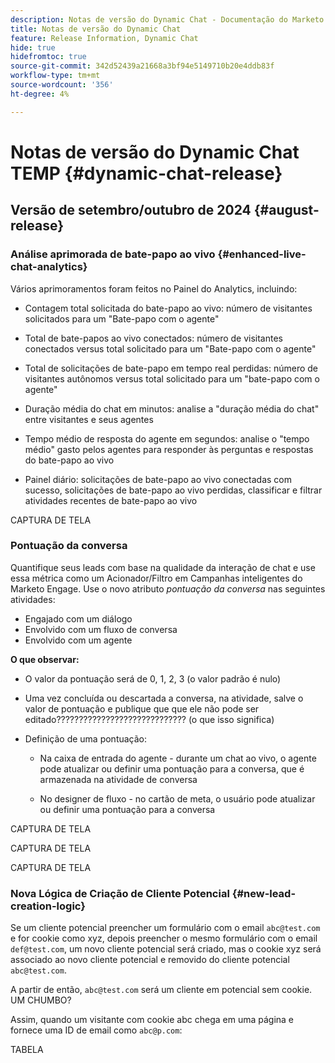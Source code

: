 ```yaml
---
description: Notas de versão do Dynamic Chat - Documentação do Marketo - Documentação do produto
title: Notas de versão do Dynamic Chat
feature: Release Information, Dynamic Chat
hide: true
hidefromtoc: true
source-git-commit: 342d52439a21668a3bf94e5149710b20e4ddb83f
workflow-type: tm+mt
source-wordcount: '356'
ht-degree: 4%

---
```


# Notas de versão do Dynamic Chat TEMP {#dynamic-chat-release}

## Versão de setembro/outubro de 2024 {#august-release}

### Análise aprimorada de bate-papo ao vivo {#enhanced-live-chat-analytics}

Vários aprimoramentos foram feitos no Painel do Analytics, incluindo:

* Contagem total solicitada do bate-papo ao vivo: número de visitantes solicitados para um &quot;Bate-papo com o agente&quot;

* Total de bate-papos ao vivo conectados: número de visitantes conectados versus total solicitado para um &quot;Bate-papo com o agente&quot;

* Total de solicitações de bate-papo em tempo real perdidas: número de visitantes autônomos versus total solicitado para um &quot;bate-papo com o agente&quot;

* Duração média do chat em minutos: analise a &quot;duração média do chat&quot; entre visitantes e seus agentes

* Tempo médio de resposta do agente em segundos: analise o &quot;tempo médio&quot; gasto pelos agentes para responder às perguntas e respostas do bate-papo ao vivo

* Painel diário: solicitações de bate-papo ao vivo conectadas com sucesso, solicitações de bate-papo ao vivo perdidas, classificar e filtrar atividades recentes de bate-papo ao vivo

CAPTURA DE TELA

### Pontuação da conversa

Quantifique seus leads com base na qualidade da interação de chat e use essa métrica como um Acionador/Filtro em Campanhas inteligentes do Marketo Engage. Use o novo atributo _pontuação da conversa_ nas seguintes atividades:

* Engajado com um diálogo
* Envolvido com um fluxo de conversa
* Envolvido com um agente

**O que observar:**

* O valor da pontuação será de 0, 1, 2, 3 (o valor padrão é nulo)

* Uma vez concluída ou descartada a conversa, na atividade, salve o valor de pontuação e publique que que ele não pode ser editado????????????????????????????? (o que isso significa)

* Definição de uma pontuação:

   * Na caixa de entrada do agente - durante um chat ao vivo, o agente pode atualizar ou definir uma pontuação para a conversa, que é armazenada na atividade de conversa

   * No designer de fluxo - no cartão de meta, o usuário pode atualizar ou definir uma pontuação para a conversa

CAPTURA DE TELA

CAPTURA DE TELA

CAPTURA DE TELA

### Nova Lógica de Criação de Cliente Potencial {#new-lead-creation-logic}

Se um cliente potencial preencher um formulário com o email `abc@test.com` e for cookie como xyz, depois preencher o mesmo formulário com o email `def@test.com`, um novo cliente potencial será criado, mas o cookie xyz será associado ao novo cliente potencial e removido do cliente potencial `abc@test.com`.

A partir de então, `abc@test.com` será um cliente em potencial sem cookie. UM CHUMBO?

Assim, quando um visitante com cookie abc chega em uma página e fornece uma ID de email como `abc@p.com`:

TABELA
